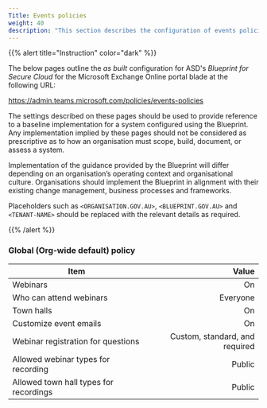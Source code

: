 ```yaml
---
Title: Events policies
weight: 40
description: "This section describes the configuration of events policies within Microsoft Teams associated with systems built according to guidance in ASD's Blueprint for Secure Cloud."
---
```


{{% alert title="Instruction" color="dark" %}}

The below pages outline the *as built* configuration for ASD's *Blueprint for Secure Cloud* for the Microsoft Exchange Online portal blade at the following URL:

<https://admin.teams.microsoft.com/policies/events-policies>

The settings described on these pages should be used to provide reference to a baseline implementation for a system configured using the Blueprint. Any implementation implied by these pages should not be considered as prescriptive as to how an organisation must scope, build, document, or assess a system.

Implementation of the guidance provided by the Blueprint will differ depending on an organisation’s operating context and organisational culture. Organisations should implement the Blueprint in alignment with their existing change management, business processes and frameworks.

Placeholders such as `<ORGANISATION.GOV.AU>`, `<BLUEPRINT.GOV.AU>` and `<TENANT-NAME>` should be replaced with the relevant details as required.

{{% /alert %}}

### Global (Org-wide default) policy

| Item                                   |                          Value |
| -------------------------------------- | -----------------------------: |
| Webinars                               |                             On |
| Who can attend webinars                |                       Everyone |
| Town halls                             |                             On |
| Customize event emails                 |                             On |
| Webinar registration for questions     | Custom, standard, and required |
| Allowed webinar types for recording    |                         Public |
| Allowed town hall types for recordings |                         Public |
